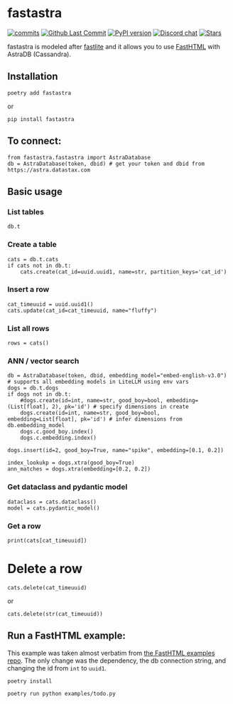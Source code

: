 # fastastra

[![commits](https://img.shields.io/github/commit-activity/m/phact/fastastra)](https://github.com/phact/fastastra/commits/main)
[![Github Last Commit](https://img.shields.io/github/last-commit/phact/fastastra)](https://github.com/phact/fastastra/commits/main)
[![PyPI version](https://badge.fury.io/py/fastastra.svg)](https://badge.fury.io/py/fastastra)
[![Discord chat](https://img.shields.io/static/v1?label=Chat%20on&message=Discord&color=blue&logo=Discord&style=flat-square)](https://discord.gg/MEFVXUvsuy)
[![Stars](https://img.shields.io/github/stars/phact/fastastra?style=social)](https://github.com/phact/fastastra/stargazers)

fastastra is modeled after [fastlite](https://github.com/AnswerDotAI/fastlite) and it allows you to use [FastHTML](https://github.com/AnswerDotAI/fasthtml) with AstraDB (Cassandra). 

## Installation

    poetry add fastastra

or 

    pip install fastastra


## To connect:

    from fastastra.fastastra import AstraDatabase
    db = AstraDatabase(token, dbid) # get your token and dbid from https://astra.datastax.com

## Basic usage

### List tables
    db.t
    
### Create a table
    cats = db.t.cats
    if cats not in db.t:
        cats.create(cat_id=uuid.uuid1, name=str, partition_keys='cat_id')


### Insert a row
    cat_timeuuid = uuid.uuid1()
    cats.update(cat_id=cat_timeuuid, name="fluffy")

### List all rows
    rows = cats()

### ANN / vector search
    db = AstraDatabase(token, dbid, embedding_model="embed-english-v3.0") # supports all embedding models in LiteLLM using env vars
    dogs = db.t.dogs
    if dogs not in db.t:
        #dogs.create(id=int, name=str, good_boy=bool, embedding=(List[float], 2), pk='id') # specify dimensions in create
        dogs.create(id=int, name=str, good_boy=bool, embedding=List[float], pk='id') # infer dimensions from db.embedding_model
        dogs.c.good_boy.index()
        dogs.c.embedding.index()

    dogs.insert(id=2, good_boy=True, name="spike", embedding=[0.1, 0.2])

    index_lookukp = dogs.xtra(good_boy=True)
    ann_matches = dogs.xtra(embedding=[0.2, 0.2])

### Get dataclass and pydantic model
    dataclass = cats.dataclass()
    model = cats.pydantic_model()

### Get a row
    print(cats[cat_timeuuid])

# Delete a row
    cats.delete(cat_timeuuid)

 or

    cats.delete(str(cat_timeuuid))


## Run a FastHTML example:

This example was taken almost verbatim from [the FastHTML examples repo](https://github.com/AnswerDotAI/fasthtml-example). The only change was the dependency, the db connection string, and changing the id from `int` to `uuid1`.

    poetry install

    poetry run python examples/todo.py
